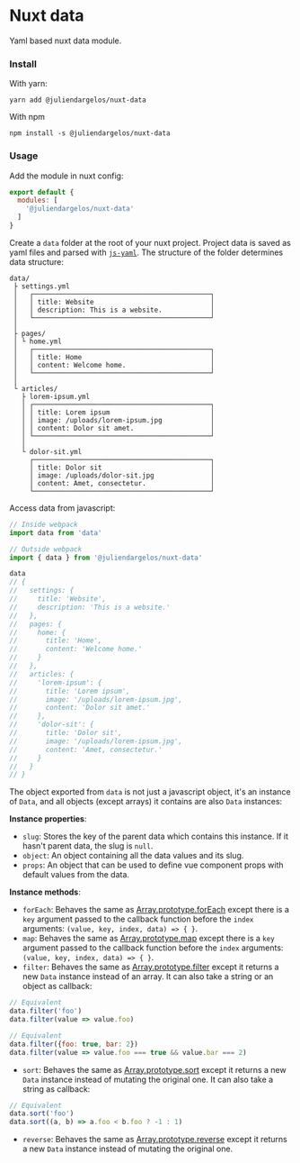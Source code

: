 # Nuxt data

Yaml based nuxt data module.

### Install

With yarn:

```shell
yarn add @juliendargelos/nuxt-data
```

With npm

```shell
npm install -s @juliendargelos/nuxt-data
```

### Usage

Add the module in nuxt config:

```javascript
export default {
  modules: [
    '@juliendargelos/nuxt-data'
  ]
}
```

Create a `data` folder at the root of your nuxt project. Project data is saved as yaml files and parsed with [`js-yaml`](https://github.com/nodeca/js-yaml). The structure of the folder determines data structure:

```
data/
 ├ settings.yml
 │   ┌────────────────────────────────────────────┐
 │   │ title: Website                             │
 │   │ description: This is a website.            │
 │   └────────────────────────────────────────────┘
 │
 ├ pages/
 │ └ home.yml
 │   ┌────────────────────────────────────────────┐
 │   │ title: Home                                │
 │   │ content: Welcome home.                     │
 │   └────────────────────────────────────────────┘
 │
 └ articles/
   ├ lorem-ipsum.yml
   │ ┌────────────────────────────────────────────┐
   │ │ title: Lorem ipsum                         │
   │ │ image: /uploads/lorem-ipsum.jpg            │
   │ │ content: Dolor sit amet.                   │
   │ └────────────────────────────────────────────┘
   │
   └ dolor-sit.yml
     ┌────────────────────────────────────────────┐
     │ title: Dolor sit                           │
     │ image: /uploads/dolor-sit.jpg              │
     │ content: Amet, consectetur.                │
     └────────────────────────────────────────────┘
```

Access data from javascript:

```javascript
// Inside webpack
import data from 'data'

// Outside webpack
import { data } from '@juliendargelos/nuxt-data'

data
// {
//   settings: {
//     title: 'Website',
//     description: 'This is a website.'
//   },
//   pages: {
//     home: {
//       title: 'Home',
//       content: 'Welcome home.'
//     }
//   },
//   articles: {
//     'lorem-ipsum': {
//       title: 'Lorem ipsum',
//       image: '/uploads/lorem-ipsum.jpg',
//       content: 'Dolor sit amet.'
//     },
//     'dolor-sit': {
//       title: 'Dolor sit',
//       image: '/uploads/lorem-ipsum.jpg',
//       content: 'Amet, consectetur.'
//     }
//   }
// }
```

The object exported from `data` is not just a javascript object, it's an instance of `Data`, and all objects (except arrays) it contains are also `Data` instances:

**Instance properties**:

- `slug`: Stores the key of the parent data which contains this instance. If it hasn't parent data, the slug is `null`.
- `object`: An object containing all the data values and its slug.
- `props`: An object that can be used to define vue component props with default values from the data.

**Instance methods**:

- `forEach`: Behaves the same as [Array.prototype.forEach](https://developer.mozilla.org/en-US/docs/Web/JavaScript/Reference/Global_Objects/Array/forEach) except there is a `key` argument passed to the callback function before the `index` arguments: `(value, key, index, data) => { }`.
- `map`: Behaves the same as [Array.prototype.map](https://developer.mozilla.org/en-US/docs/Web/JavaScript/Reference/Global_Objects/Array/map) except there is a `key` argument passed to the callback function before the `index` arguments: `(value, key, index, data) => { }`.
- `filter`: Behaves the same as [Array.prototype.filter](https://developer.mozilla.org/en-US/docs/Web/JavaScript/Reference/Global_Objects/Array/filter) except it returns a new `Data` instance instead of an array.
It can also take a string or an object as callback:
```javascript
// Equivalent
data.filter('foo')
data.filter(value => value.foo)
```
```javascript
// Equivalent
data.filter({foo: true, bar: 2})
data.filter(value => value.foo === true && value.bar === 2)
```
- `sort`: Behaves the same as [Array.prototype.sort](https://developer.mozilla.org/en-US/docs/Web/JavaScript/Reference/Global_Objects/Array/sort) except it returns a new `Data` instance instead of mutating the original one.
It can also take a string as callback:
```javascript
// Equivalent
data.sort('foo')
data.sort((a, b) => a.foo < b.foo ? -1 : 1)
```
- `reverse`: Behaves the same as [Array.prototype.reverse](https://developer.mozilla.org/en-US/docs/Web/JavaScript/Reference/Global_Objects/Array/reverse) except it returns a new `Data` instance instead of mutating the original one.

